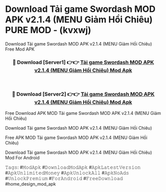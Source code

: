 # Download Tải game Swordash MOD APK v2.1.4 (MENU Giảm Hồi Chiêu) PURE MOD - (kvxwj)
Download Tải game Swordash MOD APK v2.1.4 (MENU Giảm Hồi Chiêu) Free Mod APK

<div align="center">
<h3>🔴 Download [Server1] 👉👉 <a href="https://apk-comot.site?title=Tải_game_Swordash_MOD_APK_v2.1.4_(MENU_Giảm_Hồi_Chiêu)">Tải game Swordash MOD APK v2.1.4 (MENU Giảm Hồi Chiêu) Mod Apk</a></h3><br>

<h3>🔴 Download [Server2] 👉👉 <a href="https://apk-comot.site?title=Tải_game_Swordash_MOD_APK_v2.1.4_(MENU_Giảm_Hồi_Chiêu)">Tải game Swordash MOD APK v2.1.4 (MENU Giảm Hồi Chiêu) Mod Apk</a></h3>
</div>


Free Download APK MOD Tải game Swordash MOD APK v2.1.4 (MENU Giảm Hồi Chiêu)

Download Tải game Swordash MOD APK v2.1.4 (MENU Giảm Hồi Chiêu) 

Free APK MOD Tải game Swordash MOD APK v2.1.4 (MENU Giảm Hồi Chiêu) 

Download Tải game Swordash MOD APK v2.1.4 (MENU Giảm Hồi Chiêu) Mod For Android

𝚃𝚊𝚐𝚜: #𝙼𝚘𝚍𝙰𝚙𝚔 #𝙳𝚘𝚠𝚗𝚕𝚘𝚊𝚍𝙼𝚘𝚍𝙰𝚙𝚔 #𝙰𝚙𝚔𝙻𝚊𝚝𝚎𝚜𝚝𝚅𝚎𝚛𝚜𝚒𝚘𝚗 #𝙰𝚙𝚔𝚄𝚗𝚕𝚒𝚖𝚒𝚝𝚎𝚍𝙼𝚘𝚗𝚎𝚢 #𝙰𝚙𝚔𝚄𝚗𝚕𝚘𝚌𝚔𝙰𝚕𝚕 #𝙰𝚙𝚔𝙽𝚘𝙰𝚍𝚜 #𝚄𝚗𝚕𝚘𝚌𝚔𝙿𝚛𝚎𝚖𝚒𝚞𝚖 #𝙵𝚘𝚛𝙰𝚗𝚍𝚛𝚘𝚒𝚍 #𝙵𝚛𝚎𝚎𝙳𝚘𝚠𝚗𝚕𝚘𝚊𝚍 #home_design_mod_apk